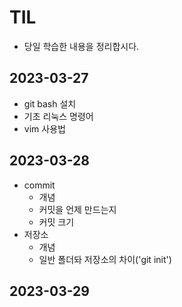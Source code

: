 # TIL
- 당일 학습한 내용을 정리합시다.

## 2023-03-27
- git bash 설치
- 기초 리눅스 명령어
- vim 사용법

## 2023-03-28
- commit
  - 개념
  - 커밋을 언제 만드는지
  - 커밋 크기
- 저장소
  - 개념
  - 일반 폴더돠 저장소의 차이('git init')
  
## 2023-03-29